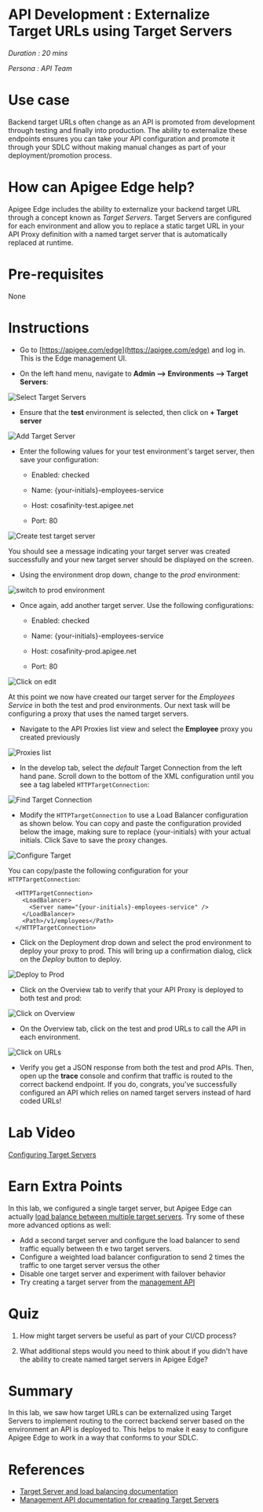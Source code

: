 # API Development : Externalize Target URLs using Target Servers

*Duration : 20 mins*

*Persona : API Team*

# Use case

Backend target URLs often change as an API is promoted from development through testing and finally into production. The ability to externalize these endpoints ensures you can take your API configuration and promote it through your SDLC without making manual changes as part of your deployment/promotion process.

# How can Apigee Edge help?

Apigee Edge includes the ability to externalize your backend target URL through a concept known as *Target Servers*. Target Servers are configured for each environment and allow you to replace a static target URL in your API Proxy definition with a named target server that is automatically replaced at runtime.

# Pre-requisites

None

# Instructions

* Go to [https://apigee.com/edge](https://apigee.com/edge) and log in. This is the Edge management UI.

* On the left hand menu, navigate to **Admin --> Environments --> Target Servers**:

![Select Target Servers](./media/image_1.png)

* Ensure that the **test** environment is selected, then click on **+ Target server**

![Add Target Server](./media/image_2.png)

* Enter the following values for your test environment's target server, then save your configuration:

  * Enabled: checked

  * Name: {your-initials}-employees-service

  * Host: cosafinity-test.apigee.net

  * Port: 80

![Create test target server](./media/image_3.png)

You should see a message indicating your target server was created successfully and your new target server should be displayed on the screen.

* Using the environment drop down, change to the *prod* environment:

![switch to prod environment](./media/image_4.png)

* Once again, add another target server. Use the following configurations:

  * Enabled: checked

  * Name: {your-initials}-employees-service

  * Host: cosafinity-prod.apigee.net

  * Port: 80

![Click on edit](./media/image_5.png)

At this point we now have created our target server for the *Employees Service* in both the test and prod environments. Our next task will be configuring a proxy that uses the named target servers.

* Navigate to the API Proxies list view and select the **Employee** proxy you created previously

![Proxies list](./media/open-api-proxies-list.png)

* In the develop tab, select the *default* Target Connection from the left hand pane. Scroll down to the bottom of the XML configuration until you see a tag labeled `HTTPTargetConnection`:

![Find Target Connection](./media/find-target-connection.png)

* Modify the `HTTPTargetConnection` to use a Load Balancer configuration as shown below. You can copy and paste the configuration provided below the image, making sure to replace {your-initials} with your actual initials. Click Save to save the proxy changes.

![Configure Target](./media/configure-proxy-target-endpoint.png)

You can copy/paste the following configuration for your `HTTPTargetConnection`:

```
  <HTTPTargetConnection>
    <LoadBalancer>
      <Server name="{your-initials}-employees-service" />
    </LoadBalancer>
    <Path>/v1/employees</Path>
  </HTTPTargetConnection>
```

* Click on the Deployment drop down and select the prod environment to deploy your proxy to prod. This will bring up a confirmation dialog, click on the *Deploy* button to deploy.

![Deploy to Prod](./media/deploy-to-prod.png)

* Click on the Overview tab to verify that your API Proxy is deployed to both test and prod:

![Click on Overview](./media/click-on-overview.png)

* On the Overview tab, click on the test and prod URLs to call the API in each environment.

![Click on URLs](./media/call-prod-and-test-apis.png)

* Verify you get a JSON response from both the test and prod APIs. Then, open up the **trace** console and confirm that traffic is routed to the correct backend endpoint. If you do, congrats, you've successfully configured an API which relies on named target servers instead of hard coded URLs!

# Lab Video

[Configuring Target Servers](https://www.youtube.com/watch?v=crnuHAgj9Vo&index=18&list=PLIXjuPlujxxxe3iTmLtgfIBgpMo7iD7fk)

# Earn Extra Points

In this lab, we configured a single target server, but Apigee Edge can actually [load balance between multiple target servers](http://docs.apigee.com/api-services/content/load-balancing-across-backend-servers). Try some of these more advanced options as well:
* Add a second target server and configure the load balancer to send traffic equally between th e two target servers.
* Configure a weighted load balancer configuration to send 2 times the traffic to one target server versus the other
* Disable one target server and experiment with failover behavior
* Try creating a target server from the [management API](http://docs.apigee.com/management/apis/post/organizations/%7Borg_name%7D/environments/%7Benv_name%7D/targetservers)

# Quiz

1. How might target servers be useful as part of your CI/CD process?

2. What additional steps would you need to think about if you didn't have the ability to create named target servers in Apigee Edge?

# Summary

In this lab, we saw how target URLs can be externalized using Target Servers to implement routing to the correct backend server based on the environment an API is deployed to. This helps to make it easy to configure Apigee Edge to work in a way that conforms to your SDLC.

# References

* [Target Server and load balancing documentation](http://docs.apigee.com/api-services/content/load-balancing-across-backend-servers)
* [Management API documentation for creaating Target Servers](http://docs.apigee.com/management/apis/post/organizations/%7Borg_name%7D/environments/%7Benv_name%7D/targetservers)
